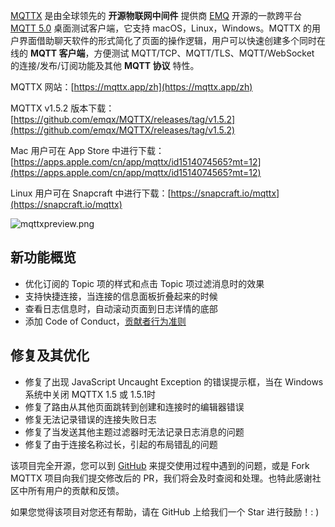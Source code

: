 [MQTTX](https://mqttx.app/zh) 是由全球领先的 **开源物联网中间件** 提供商 [EMQ](https://www.emqx.com/zh) 开源的一款跨平台 [MQTT 5.0](https://www.emqx.com/zh/blog/introduction-to-mqtt-5) 桌面测试客户端，它支持 macOS，Linux，Windows。MQTTX 的用户界面借助聊天软件的形式简化了页面的操作逻辑，用户可以快速创建多个同时在线的 **MQTT 客户端**，方便测试 MQTT/TCP、MQTT/TLS、MQTT/WebSocket  的连接/发布/订阅功能及其他 **MQTT 协议** 特性。

MQTTX 网站：[https://mqttx.app/zh](https://mqttx.app/zh)

MQTTX v1.5.2 版本下载：[https://github.com/emqx/MQTTX/releases/tag/v1.5.2](https://github.com/emqx/MQTTX/releases/tag/v1.5.2)

Mac 用户可在 App Store 中进行下载：[https://apps.apple.com/cn/app/mqttx/id1514074565?mt=12](https://apps.apple.com/cn/app/mqttx/id1514074565?mt=12)

Linux 用户可在 Snapcraft 中进行下载：[https://snapcraft.io/mqttx](https://snapcraft.io/mqttx)

![mqttxpreview.png](https://assets.emqx.com/images/fdeeaa3093e114157fdbf46fd18bcd32.png)

## 新功能概览

- 优化订阅的 Topic 项的样式和点击 Topic 项过滤消息时的效果
- 支持快捷连接，当连接的信息面板折叠起来的时候
- 查看日志信息时，自动滚动页面到日志详情的底部
- 添加 Code of Conduct，[贡献者行为准则](https://github.com/emqx/MQTTX/blob/master/.github/CODE_OF_CONDUCT_CN.md)

## 修复及其优化

- 修复了出现 JavaScript Uncaught Exception 的错误提示框，当在 Windows 系统中关闭 MQTTX 1.5 或 1.5.1时
- 修复了路由从其他页面跳转到创建和连接时的编辑器错误
- 修复无法记录错误的连接失败日志
- 修复了当发送其他主题过滤器时无法记录日志消息的问题
- 修复了由于连接名称过长，引起的布局错乱的问题

该项目完全开源，您可以到 [GitHub](https://github.com/emqx/MQTTX/issues?q=is%3Aissue+is%3Aopen+sort%3Aupdated-desc) 来提交使用过程中遇到的问题，或是 Fork MQTTX 项目向我们提交修改后的 PR，我们将会及时查阅和处理。也特此感谢社区中所有用户的贡献和反馈。

如果您觉得该项目对您还有帮助，请在 GitHub 上给我们一个 Star 进行鼓励！: )
